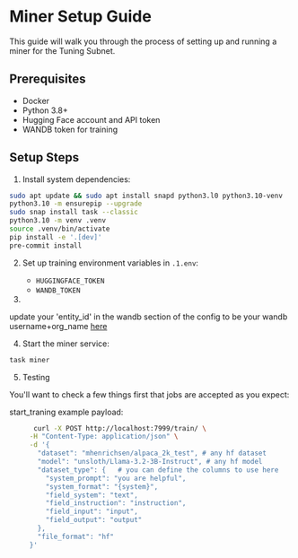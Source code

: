 # Miner Setup Guide

This guide will walk you through the process of setting up and running a miner for the Tuning Subnet.

## Prerequisites

- Docker
- Python 3.8+
- Hugging Face account and API token
- WANDB token for training

## Setup Steps

1. Install system dependencies:

```bash
sudo apt update && sudo apt install snapd python3.l0 python3.10-venv
python3.10 -m ensurepip --upgrade
sudo snap install task --classic
python3.10 -m venv .venv
source .venv/bin/activate
pip install -e '.[dev]'
pre-commit install
```

2. Set up training environment variables in `.1.env`:

   - `HUGGINGFACE_TOKEN`
   - `WANDB_TOKEN`

3.

update your 'entity_id' in the wandb section of the config to be your wandb username+org_name [here](core/config/base.yml)

4. Start the miner service:

```bash
task miner
```


5. Testing


You'll want to check a few things first that jobs are accepted as you expect:


start_traning example payload:

```bash
      curl -X POST http://localhost:7999/train/ \
     -H "Content-Type: application/json" \
     -d '{
       "dataset": "mhenrichsen/alpaca_2k_test", # any hf dataset
       "model": "unsloth/Llama-3.2-3B-Instruct", # any hf model
       "dataset_type": {   # you can define the columns to use here
         "system_prompt": "you are helpful",
         "system_format": "{system}",
         "field_system": "text",
         "field_instruction": "instruction",
         "field_input": "input",
         "field_output": "output"
       },
       "file_format": "hf"
     }'
```




